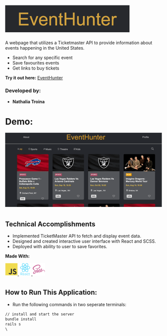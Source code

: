 
# <img src='eventhunter.png' width='400px' /> 

A webpage that utilizes a Ticketmaster API to provide information about events happening in the United States.

* Search for any specific event
* Save favourites events
* Get links to buy tickets

**Try it out here:**  [EventHunter](https://nathalia-lt.github.io/eventhunter/)


### Developed by:

* **Nathalia Troina**



# Demo:
 <img src='eventhunter.gif' width='' />


 #

 ## Technical Accomplishments 

* Implemented TicketMaster API to fetch and display event data. 
* Designed and created interactive user interface with React and SCSS.
* Deployed with ability to user to save favorites.




**Made With:** 

<a href="https://developer.mozilla.org/en-US/docs/Web/JavaScript" target="_blank" rel="noreferrer"> <img src="https://raw.githubusercontent.com/devicons/devicon/master/icons/javascript/javascript-original.svg" alt="javascript" width="40" height="40"/> </a> 
<a href="https://reactjs.org/" target="_blank" rel="noreferrer"> <img src="https://raw.githubusercontent.com/devicons/devicon/master/icons/react/react-original-wordmark.svg" alt="react" width="40" height="40"/> </a> 
<a href="https://sass-lang.com/" target="_blank" rel="noreferrer"> <img src="https://raw.githubusercontent.com/devicons/devicon/master/icons/sass/sass-original.svg" alt="sass" width="40" height="40"/> </a> 

#

## How to Run This Application:
* Run the following commands in two seperate terminals:

```
// install and start the server
bundle install
rails s 
\
```


